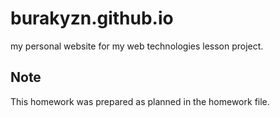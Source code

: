 # burakyzn.github.io
my personal website for my web technologies lesson project.

## Note
This homework was prepared as planned in the homework file.
